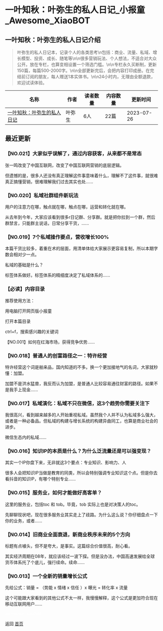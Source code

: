 # 一叶知秋：叶弥生的私人日记_小报童_Awesome_XiaoBOT

## 一叶知秋：叶弥生的私人日记介绍
> 叶弥生的私人日记本，记录个人的各类思考\n包括：商业、流量、私域、增长模型、投资、成长、随笔等\n\n很多营销玩法、个人想法，不适合对大众公开。放在专栏，也算变相设置一个筛选门槛。\n\n专栏永久买断制，更新150篇，每篇500-2000字。\n\n全部更新完后，会把内容打印成册。在完结前订阅的朋友，每人赠送1本实体书。\n\n24小时内，无理由全额退款，欢迎试读体验。  
  


|名称|作者|读者数量|内容数量|更新时间|
|---|---|---|---|---|
|[一叶知秋：叶弥生的私人日记](https://xiaobot.net/p/2305?refer=0b133df9-27dc-423b-8101-639049001c13)|叶弥生|6人|22篇|2023-07-26|

## 最近更新
### 【NO.021】大家似乎误解了，通过内容获客，从来都不是常态

张一鸣改变了中国互联网，改变了中国互联网营销的底层逻辑。

但遗憾的是，很多人还没有真正理解这件事意味着什么，理解不了这件事，就很难真正搞懂营销，很难理解我们过去其实也处......

### 【NO.020】私域社群组件新玩法

用户的注意力在哪，触点就在哪，触点在哪，运营和转化就在哪。

从去年到今年，大家应该看到很多r日记群、分享群。就是把你拉到一个群，然后群禁言，只能群主说话，日常分享干货，......

### 【NO.019】7个私域操作要点，营收增长100%

本篇干货比较多，着重在术的层面，用清单体给大家展示更容易复制，所以本期字数会相对少一点。

私域的基础是什么？

标签体系做好。标签体系的精细度决定了私域体系的......

### 【必读】内容目录

推荐使用方法：

用电脑打开网页版小报童

打开本篇目录

ctrl+f，搜索感兴趣的关键词

【NO.001】如何在红海市场，获得竞争优势......

### 【NO.018】普通人的创富路径之一：特许经营

特许经营这个词是舶来品，国内知道的不多。换一个更加接地气的名词，大家就秒懂：加盟。

加盟不是洪水猛兽，我反而认为加盟，是普通人比较容易通往财富的路径。如果不是我手上现金......

### 【NO.017】私域演化：私域不只在微信，这3个趋势你需要关注下

我很高兴，看到越来越多的人开始重视私域。虽然我个人并不认为私域多么强大，或者是一种必备品。但私域的构建与增长系统的构建异曲同工，也算是商业社会的进步。

微信生态内的私域......

### 【NO.016】知识IP的本质是什么？为什么泛流量还是可以强变现？

其实一个IP你盘下来，无非就这3个要点：专业知识、影响力、人

很多人会把知识IP当做是教育的同类，所以会特别强调专业知识这个点。但是你去看抖音的知识IP，有哪个特别专业......

### 【NO.015】服务业，如何才能做好高客单？

这里的服务业，包括toc 和 tob。毕竟，tob 实际上也是对决策人的toc。

先聊聊现状吧，现在很多服务业其实走上了歧路。为什么这么说？你仔细盘点一下你的业务，或者......

### 【NO.014】旧商业全面衰退，新商业秩序未来的5个方向

标题有点噱头，但不是夸大，是事实。这篇综合价值很高，耐心看。

其实经济周期在08年，就应该经过一波下探。但是没办法，中国高速发展给全球货币体系托了个底儿，强行续命。续命......

### 【NO.013】一个全新的销量增长公式

先给公式：销量 = （势能 x 情绪 x 信任 ）x 曝光 = 转化率 x 流量

这个可能跟大家看到的其他公式不太一样，我慢慢解释，这个公式是更加符合现在移动互联网用户......


<a href="https://github.com/Reno9527/awesome-xiaobot" style="color: white; text-decoration: none;">awesome-xiaobot</a>

返回 [首页](../README.md)
